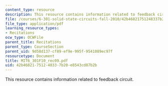 ```yaml
---
content_type: resource
description: This resource contains information related to feedback circuit.
file: /courses/6-301-solid-state-circuits-fall-2010/42b46821751248337b20e8543cd87b2b_MIT6_301F10_rec09.pdf
file_type: application/pdf
learning_resource_types:
- Recitations
ocw_type: OCWFile
parent_title: Recitations
parent_type: CourseSection
parent_uid: 9d58d137-cf89-ef9e-995f-9541089ec97f
resourcetype: Document
title: MIT6_301F10_rec09.pdf
uid: 42b46821-7512-4833-7b20-e8543cd87b2b
---
```

This resource contains information related to feedback circuit.

